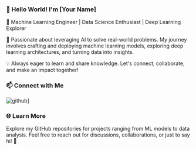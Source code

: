 ### 👋 Hello World! I'm [Your Name]

🚀 Machine Learning Engineer | Data Science Enthusiast | Deep Learning Explorer

🔧 Passionate about leveraging AI to solve real-world problems. My journey involves crafting and deploying machine learning models, exploring deep learning architectures, and turning data into insights.

💡 Always eager to learn and share knowledge. Let's connect, collaborate, and make an impact together!

### 📫 Connect with Me

![github](https://img.shields.io/badge/GitHub-000000?style=for-the-badge&logo=GitHub&logoColor=white)]


### 🌐 Learn More

Explore my GitHub repositories for projects ranging from ML models to data analysis. Feel free to reach out for discussions, collaborations, or just to say hi! 🌟
